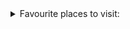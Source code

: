 <details>
<summary>Favourite places to visit:</summary
  <ul><li>Paris</li>
  <li>Italy</li>
  <li>Switzerland</li>
  <li>Germany</li></ul>
</details>
